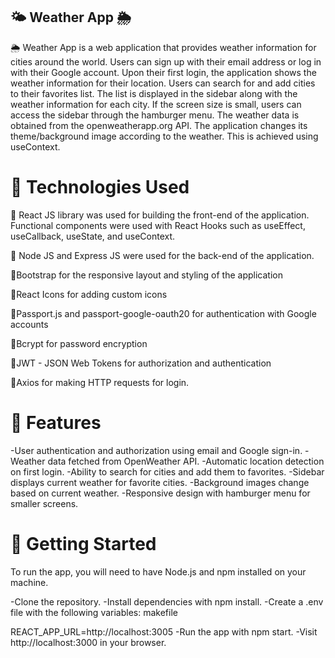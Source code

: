 ## 🌤️ Weather App 🌦️
🌦️ Weather App is a web application that provides weather information for cities around the world. Users can sign up with their email address or log in with their Google account. Upon their first login, the application shows the weather information for their location. Users can search for and add cities to their favorites list. The list is displayed in the sidebar along with the weather information for each city. If the screen size is small, users can access the sidebar through the hamburger menu. The weather data is obtained from the openweatherapp.org API. The application changes its theme/background image according to the weather. This is achieved using useContext.


# 🔧 Technologies Used
🔧 React JS library was used for building the front-end of the application. Functional components were used with React Hooks such as useEffect, useCallback, useState, and useContext.

🔧 Node JS and Express JS were used for the back-end of the application.

🔧Bootstrap for the responsive layout and styling of the application

🔧React Icons for adding custom icons

🔧Passport.js and passport-google-oauth20 for authentication with Google accounts

🔧Bcrypt for password encryption


🔧JWT - JSON Web Tokens for authorization and authentication

🔧Axios for making HTTP requests for login.

# 🚀 Features
-User authentication and authorization using email and Google sign-in.
-Weather data fetched from OpenWeather API.
-Automatic location detection on first login.
-Ability to search for cities and add them to favorites.
-Sidebar displays current weather for favorite cities.
-Background images change based on current weather.
-Responsive design with hamburger menu for smaller screens.

# 🚀 Getting Started
To run the app, you will need to have Node.js and npm installed on your machine.

-Clone the repository.
-Install dependencies with npm install.
-Create a .env file with the following variables:
makefile

REACT_APP_URL=http://localhost:3005
-Run the app with npm start.
-Visit http://localhost:3000 in your browser.